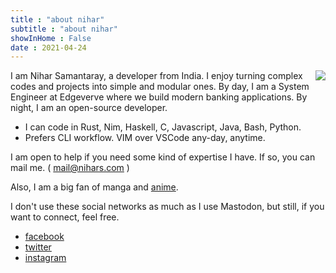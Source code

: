 ```yaml
---
title : "about nihar"
subtitle : "about nihar"
showInHome : False
date : 2021-04-24
---
```


<img src="/nihar.webp" style="float: right;margin-left: 3%">
I am Nihar Samantaray, a developer from India.
I enjoy turning complex codes and projects into simple and modular ones.
By day, I am a System Engineer at Edgeverve where we build modern banking applications. By night, I am an open-source developer.

* I can code in Rust, Nim, Haskell, C, Javascript, Java, Bash, Python.
* Prefers CLI workflow. VIM over VSCode any-day, anytime.

I am open to help if you need some kind of expertise I have.
If so, you can mail me. ( [mail@nihars.com](mailto:mail@nihars.com) )  


Also, I am a big fan of manga and [anime](/anime).

I don't use these social networks as much as I use Mastodon, but still, if you want to connect, feel free.

* [facebook](https://d.facebook.com/niharokz)
* [twitter](https://twitter.com/niharokz)
* [instagram](https://instagram.com/niharokz)
